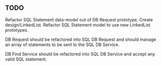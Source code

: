 TODO
----

Refactor SQL Statement data-model out of DB Request prototype. Create design/LinkedList. Refactor SQL Statement model
to use new LinkedList prototypes.

DB Request should be refactored into SQL DB Request and should manage an array of statements to be sent to the
SQL DB Service.

DB Find Service should be refactored into SQL DB Service and accept any valid SQL statement.
